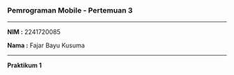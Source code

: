 ### Pemrograman Mobile - Pertemuan 3 ###
---
**NIM :** 2241720085

**Nama  :** Fajar Bayu Kusuma

---
**Praktikum 1**

